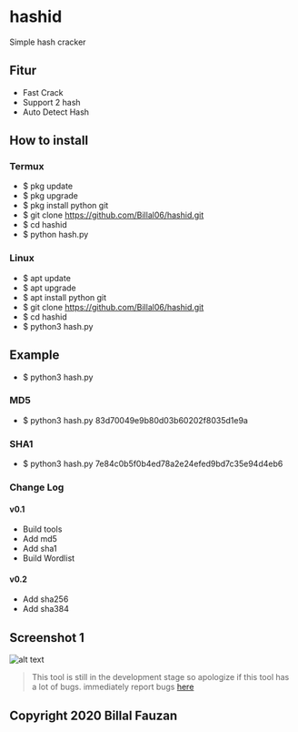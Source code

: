 # hashid
Simple hash cracker

## Fitur
- Fast Crack
- Support 2 hash
- Auto Detect Hash

## How to install
### Termux
- $ pkg update
- $ pkg upgrade
- $ pkg install python git
- $ git clone https://github.com/Billal06/hashid.git
- $ cd hashid
- $ python hash.py

### Linux
- $ apt update
- $ apt upgrade
- $ apt install python git
- $ git clone https://github.com/Billal06/hashid.git
- $ cd hashid
- $ python3 hash.py

## Example
- $ python3 hash.py <your hash>

### MD5
- $ python3 hash.py 83d70049e9b80d03b60202f8035d1e9a

### SHA1
- $ python3 hash.py 7e84c0b5f0b4ed78a2e24efed9bd7c35e94d4eb6

### Change Log
#### v0.1
- Build tools
- Add md5
- Add sha1
- Build Wordlist

#### v0.2
- Add sha256
- Add sha384

## Screenshot 1
![alt text](https://raw.githubusercontent.com/Billal06/hashid/master/images/ss1.jpg)

> This tool is still in the development stage so apologize if this tool has a lot of bugs. immediately report bugs [here](http://wa.me/6287733872488)

## Copyright 2020 Billal Fauzan
